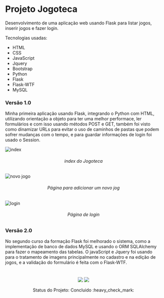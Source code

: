 # Projeto Jogoteca
Desenvolvimento de uma aplicação web usando Flask para listar jogos, inserir jogos e fazer login.

Tecnologias usadas:
  - HTML
  - CSS
  - JavaScript
  - Jquery
  - Bootstrap
  - Python
  - Flask
  - Flask-WTF
  - MySQL

### Versão 1.0
Minha primeira aplicação usando Flask, integrando o Python com HTML, utilizando orientação a objeto para ter uma melhor performace, ler formulários e com isso usando métodos POST e GET, também foi visto como dinamizar URLs para evitar o uso de caminhos de pastas que podem sofrer mudanças com o tempo, e para guardar informações de login foi usado o Session.

![index](https://user-images.githubusercontent.com/56777373/211166054-8e061997-0ed9-433c-a873-6a8e724bf913.png)
###### <p align="center">index do Jogoteca</p>

![novo jogo](https://user-images.githubusercontent.com/56777373/211166250-91f35e1d-d104-42fc-a686-7359113d54dc.png)
###### <p align="center">Página para adicionar um novo jog</p>

![login](https://user-images.githubusercontent.com/56777373/211166265-32d13f59-a58d-46b8-9765-fb78926ac2b5.png)
###### <p align="center">Página de login</p>

### Versão 2.0
No segundo curso da formação Flask foi melhorado o sistema, como a implementação de banco de dados MySQL e usando o ORM SQLAlchemy para fazer o mapeamento das tabelas. O javaScript e Jquery foi usando para o tratamento de imagens principalmente no cadastro e na edição de jogos, e a validação do formulário é feita com o Flask-WTF. 

#
<div align="center">
<img src="https://img.shields.io/badge/Python-14354C?style=for-the-badge&logo=python&logoColor=white"/>
<img src="https://img.shields.io/badge/Flask-000000?style=for-the-badge&logo=flask&logoColor=white"/>
</div>

<p align="center"> Status do Projeto: Concluido :heavy_check_mark: </p>
